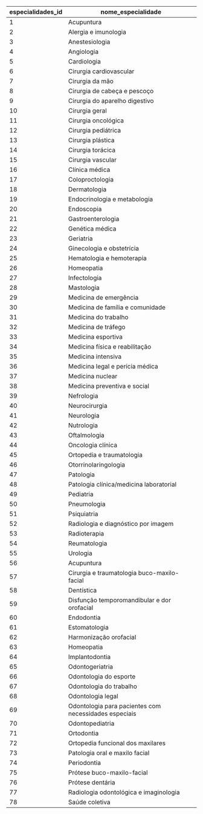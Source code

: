  | especialidades_id |nome_especialidade  |
|--------------------------|-----------------|
1	|Acupuntura
2	|Alergia e imunologia
3	|Anestesiologia
4	|Angiologia
5	|Cardiologia
6	|Cirurgia cardiovascular
7	|Cirurgia da mão
8	|Cirurgia de cabeça e pescoço
9	|Cirurgia do aparelho digestivo
10	|Cirurgia geral
11	|Cirurgia oncológica
12	|Cirurgia pediátrica
13	|Cirurgia plástica
14	|Cirurgia torácica
15	|Cirurgia vascular
16	|Clínica médica
17	|Coloproctologia
18	|Dermatologia
19	|Endocrinologia e metabologia
20	|Endoscopia
21	|Gastroenterologia
22	|Genética médica
23	|Geriatria
24	|Ginecologia e obstetrícia
25	|Hematologia e hemoterapia
26	|Homeopatia
27	|Infectologia
28	|Mastologia
29	|Medicina de emergência
30	|Medicina de família e comunidade
31	|Medicina do trabalho
32	|Medicina de tráfego
33	|Medicina esportiva
34	|Medicina física e reabilitação
35	|Medicina intensiva
36	|Medicina legal e perícia médica
37	|Medicina nuclear
38	|Medicina preventiva e social
39	|Nefrologia
40	|Neurocirurgia
41	|Neurologia
42	|Nutrologia
43	|Oftalmologia
44	|Oncologia clínica
45	|Ortopedia e traumatologia
46	|Otorrinolaringologia
47	|Patologia
48	|Patologia clínica/medicina laboratorial
49	|Pediatria
50	|Pneumologia
51	|Psiquiatria
52	|Radiologia e diagnóstico por imagem
53	|Radioterapia
54	|Reumatologia
55	|Urologia
56	|Acupuntura
57	|Cirurgia e traumatologia buco-maxilo-facial
58	|Dentística
59	|Disfunção temporomandibular e dor orofacial
60	|Endodontia
61	|Estomatologia
62	|Harmonização orofacial
63	|Homeopatia
64	|Implantodontia
65	|Odontogeriatria
66	|Odontologia do esporte
67	|Odontologia do trabalho
68	|Odontologia legal
69	|Odontologia para pacientes com necessidades especiais
70	|Odontopediatria
71	|Ortodontia
72	|Ortopedia funcional dos maxilares
73	|Patologia oral e maxilo facial
74	|Periodontia
75	|Prótese buco-maxilo-facial
76	|Prótese dentária
77	|Radiologia odontológica e imaginologia
78	|Saúde coletiva
